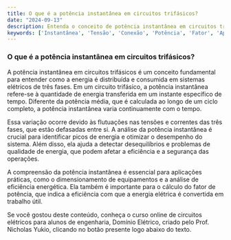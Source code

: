```yaml
---
title: O que é a potência instantânea em circuitos trifásicos?
date: "2024-09-13"
description: Entenda o conceito de potência instantânea em circuitos trifásicos e sua importância na engenharia elétrica.
keywords: ['Instantânea', 'Tensão', 'Conexão', 'Potência', 'Fator', 'Aplicação']
---
```


### O que é a potência instantânea em circuitos trifásicos?

A potência instantânea em circuitos trifásicos é um conceito fundamental para entender como a energia é distribuída e consumida em sistemas elétricos de três fases. Em um circuito trifásico, a potência instantânea refere-se à quantidade de energia transferida em um instante específico de tempo. Diferente da potência média, que é calculada ao longo de um ciclo completo, a potência instantânea varia continuamente com o tempo.

Essa variação ocorre devido às flutuações nas tensões e correntes das três fases, que estão defasadas entre si. A análise da potência instantânea é crucial para identificar picos de energia e otimizar o desempenho do sistema. Além disso, ela ajuda a detectar desequilíbrios e problemas de qualidade de energia, que podem afetar a eficiência e a segurança das operações.

A compreensão da potência instantânea é essencial para aplicações práticas, como o dimensionamento de equipamentos e a análise de eficiência energética. Ela também é importante para o cálculo do fator de potência, que indica a eficiência com que a energia elétrica é convertida em trabalho útil.

Se você gostou deste conteúdo, conheça o curso online de circuitos elétricos para alunos de engenharia, Domínio Elétrico, criado pelo Prof. Nicholas Yukio, clicando no botão presente logo abaixo do texto.